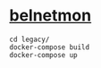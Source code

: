 # [belnetmon](https://belnetmon.bn.by)

```console
cd legacy/
docker-compose build
docker-compose up
```

